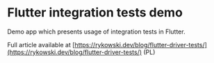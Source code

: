 # Flutter integration tests demo

Demo app which presents usage of integration tests in Flutter.

Full article available at [https://rykowski.dev/blog/flutter-driver-tests/](https://rykowski.dev/blog/flutter-driver-tests/) (PL)
